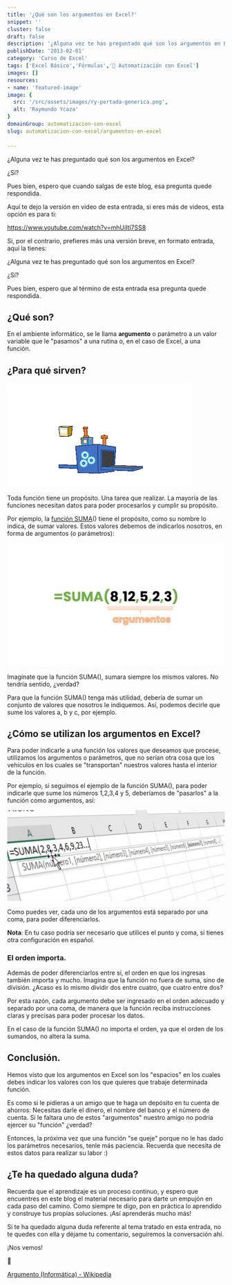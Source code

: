 ```yaml
---
title: '¿Qué son los argumentos en Excel?'
snippet: ''
cluster: false
draft: false 
description: '¿Alguna vez te has preguntado qué son los argumentos en Excel? ¿Sí? Pues bien, espero que al término de esta entrada esa pregunta quede respondida.'
publishDate: '2013-02-01'
category: 'Curso de Excel'
tags: ['Excel Básico','Fórmulas','🤖 Automatización con Excel']
images: []
resources: 
- name: 'featured-image'
image: {
  src: '/src/assets/images/ry-portada-generica.png',
  alt: 'Raymundo Ycaza'
}
domainGroup: automatizacion-con-excel
slug: automatizacion-con-excel/argumentos-en-excel

---
```


¿Alguna vez te has preguntado qué son los argumentos en Excel?

¿Sí?

Pues bien, espero que cuando salgas de este blog, esa pregunta quede respondida.

Aquí te dejo la versión en video de esta entrada, si eres más de videos, esta opción es para ti:

https://www.youtube.com/watch?v=mhUiItl7SS8

Si, por el contrario, prefieres más una versión breve, en formato entrada, aquí la tienes:

¿Alguna vez te has preguntado qué son los argumentos en Excel?

¿Sí?

Pues bien, espero que al término de esta entrada esa pregunta quede respondida.

## ¿Qué son?

En el ambiente informático, se le llama **argumento** o parámetro a un valor variable que le "pasamos" a una rutina o, en el caso de Excel, a una función.

## ¿Para qué sirven?

![Proceso de Entrada y Salida](/src/assets/images/2023/proceso-entrada-salida.gif)

Toda función tiene un propósito. Una tarea que realizar. La mayoría de las funciones necesitan datos para poder procesarlos y cumplir su propósito.

Por ejemplo, la [función SUMA](https://raymundoycaza.com/automatizacion-con-excel/formulas-en-excel/la-funcion-suma-en-excel/)() tiene el propósito, como su nombre lo indica, de sumar valores. Estos valores debemos de indicarlos nosotros, en forma de argumentos (o parámetros):

![Función SUMA](/src/assets/images/2023/funcion-suma.png)

Imagínate que la función SUMA(), sumara siempre los mismos valores. No tendría sentido, ¿verdad?

Para que la función SUMA() tenga más utilidad, debería de sumar un conjunto de valores que nosotros le indiquemos. Así, podemos decirle que sume los valores a, b y c, por ejemplo.

## ¿Cómo se utilizan los argumentos en Excel?

Para poder indicarle a una función los valores que deseamos que procese, utilizamos los argumentos o parámetros, que no serían otra cosa que los vehículos en los cuales se "transportan" nuestros valores hasta el interior de la función.

Por ejemplo, si seguimos el ejemplo de la función SUMA(), para poder  indicarle que sume los números 1,2,3,4 y 5, deberíamos de "pasarlos" a la función como argumentos, así:

![](/src/assets/images/2023/argumentos-en-excel_01.png)

Como puedes ver, cada uno de los argumentos está separado por una coma, para poder diferenciarlos.

**Nota**: En tu caso podría ser necesario que utilices el punto y coma, si tienes otra configuración en español.

### El orden importa.

Además de poder diferenciarlos entre sí, el orden en que los ingresas también importa y mucho. Imagina que la función no fuera de suma, sino de división. ¿Acaso es lo mismo dividir dos entre cuatro, que cuatro entre dos?

Por esta razón, cada argumento debe ser ingresado en el orden adecuado y separado por una coma, de manera que la función reciba instrucciones claras y precisas para poder procesar los datos.

En el caso de la función SUMA() no importa el orden, ya que el orden de los sumandos, no altera la suma.

## Conclusión.

Hemos visto que los argumentos en Excel son los "espacios" en los cuales debes indicar los valores con los que quieres que trabaje determinada función.

Es como si le pidieras a un amigo que te haga un depósito en tu cuenta de ahorros: Necesitas darle el dinero, el nombre del banco y el número de cuenta. Si le faltara uno de estos "argumentos" nuestro amigo no podría ejercer su "función" ¿verdad?

Entonces, la próxima vez que una función "se queje" porque no le has dado los parámetros necesarios, tenle más paciencia. Recuerda que necesita de estos datos para realizar su labor :)

## ¿Te ha quedado alguna duda?

Recuerda que el aprendizaje es un proceso continuo, y espero que encuentres en este blog el material necesario para darte un empujón en cada paso del camino. Como siempre te digo, pon en práctica lo aprendido y construye tus propias soluciones. ¡Así aprenderás mucho más!

Si te ha quedado alguna duda referente al tema tratado en esta entrada, no te quedes con ella y déjame tu comentario, seguiremos la conversación ahí.

¡Nos vemos!

🐌

[Argumento (Informática) - Wikipedia](http://es.wikipedia.org/wiki/Argumento_(inform%C3%A1tica))
